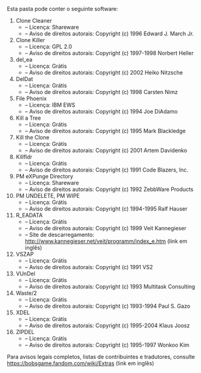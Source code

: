 ﻿Esta pasta pode conter o seguinte software:

1. Clone Cleaner
   - – Licença: Shareware
   - – Aviso de direitos autorais: Copyright (c) 1996 Edward J. March Jr.
2. Clone Killer
   - – Licença: GPL 2.0
   - – Aviso de direitos autorais: Copyright (c) 1997-1998 Norbert Heller
3. del_ea
   - – Licença: Grátis
   - – Aviso de direitos autorais: Copyright (c) 2002 Heiko Nitzsche
4. DelDat
   - – Licença: Grátis
   - – Aviso de direitos autorais: Copyright (c) 1998 Carsten Nimz
5. File Phoenix
   - – Licença: IBM EWS
   - – Aviso de direitos autorais: Copyright (c) 1994 Joe DiAdamo
6. Kill a Tree
   - – Licença: Grátis
   - – Aviso de direitos autorais: Copyright (c) 1995 Mark Blackledge
7. Kill the Clone
   - – Licença: Grátis
   - – Aviso de direitos autorais: Copyright (c) 2001 Artem Davidenko
8. Killfldr
   - – Licença: Grátis
   - – Aviso de direitos autorais: Copyright (c) 1991 Code Blazers, Inc.
9. PM eXPunge Directory
   - – Licença: Shareware
   - – Aviso de direitos autorais: Copyright (c) 1992 ZebbWare Products
10. PM UNDELETE, PM WIPE
    - – Licença: Grátis
    - – Aviso de direitos autorais: Copyright (c) 1994-1995 Ralf Hauser
11. R_EADATA
    - – Licença: Grátis
    - – Aviso de direitos autorais: Copyright (c) 1999 Veit Kannegieser
    - – Site de descarregamento: http://www.kannegieser.net/veit/programm/index_e.htm (link em inglês)
12. VSZAP
    - – Licença: Grátis
    - – Aviso de direitos autorais: Copyright (c) 1991 VS2
13. VUnDel
    - – Licença: Grátis
    - – Aviso de direitos autorais: Copyright (c) 1993 Multitask Consulting
14. Waste/2
    - – Licença: Grátis
    - – Aviso de direitos autorais: Copyright (c) 1993-1994 Paul S. Gazo
15. XDEL
    - – Licença: Grátis
    - – Aviso de direitos autorais: Copyright (c) 1995-2004 Klaus Joosz
16. ZIPDEL
    - – Licença: Grátis
    - – Aviso de direitos autorais: Copyright (c) 1995-1997 Wonkoo Kim

Para avisos legais completos, listas de contribuintes e tradutores, consulte https://bobsgame.fandom.com/wiki/Extras (link em inglês)
